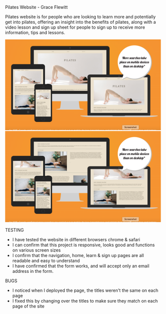 Pilates Website - Grace Flewitt

Pilates website is for people who are looking to learn more and potentially get into pilates, offering an insight into the benefits of pilates, along with a video lesson and sign up sheet for people to sign up to receive more information, tips and lessons.

![Am I responsive of pilates page](assets/Screenshot%202023-04-01%20at%2010.08.36.png)
![Am I responsive of pilates page 2](assets/Screenshot%202023-04-01%20at%2010.09.04.png)

TESTING
- I have tested the website in different browsers chrome & safari
- I can confirm that this project is responsive, looks good and functions on various screen sizes
- I confirm that the navigation, home, learn & sign up pages are all readable and easy to understand
- I have confirmed that the form works, and will accept only an email address in the form.

BUGS
- I noticed when I deployed the page, the titles weren't the same on each page 
- I fixed this by changing over the titles to make sure they match on each page of the site

